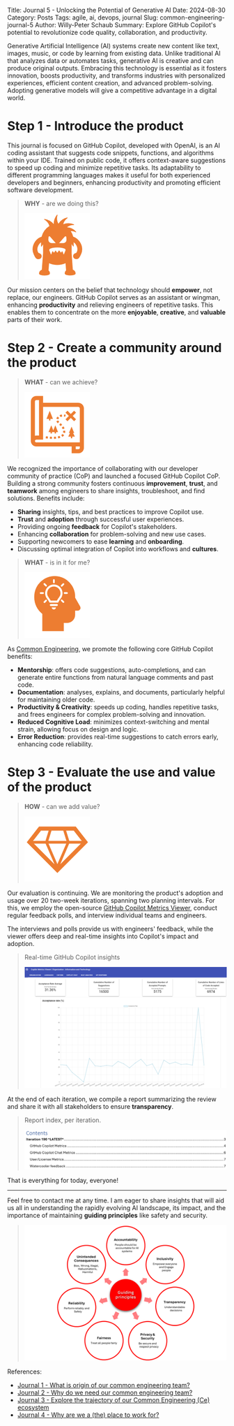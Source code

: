 Title: Journal 5 - Unlocking the Potential of Generative AI
Date: 2024-08-30
Category: Posts
Tags: agile, ai, devops, journal
Slug: common-engineering-journal-5
Author: Willy-Peter Schaub
Summary: Explore GitHub Copilot's potential to revolutionize code quality, collaboration, and productivity.

Generative Artificial Intelligence (AI) systems create new content like text, images, music, or code by learning from existing data. Unlike traditional AI that analyzes data or automates tasks, generative AI is creative and can produce original outputs. Embracing this technology is essential as it fosters innovation, boosts productivity, and transforms industries with personalized experiences, efficient content creation, and advanced problem-solving. Adopting generative models will give a competitive advantage in a digital world.


# Step 1 - Introduce the product

This journal is focused on GitHub Copilot, developed with OpenAI, is an AI coding assistant that suggests code snippets, functions, and algorithms within your IDE. Trained on public code, it offers context-aware suggestions to speed up coding and minimize repetitive tasks. Its adaptability to different programming languages makes it useful for both experienced developers and beginners, enhancing productivity and promoting efficient software development.

>
> **WHY** - are we doing this? 
>
> ![Confused](../images/common-engineering-journal-5-2.png)
>

Our mission centers on the belief that technology should **empower**, not replace, our engineers. GitHub Copilot serves as an assistant or wingman, enhancing **productivity** and relieving engineers of repetitive tasks. This enables them to concentrate on the more **enjoyable**, **creative**, and **valuable** parts of their work.

# Step 2 - Create a community around the product

>
> **WHAT** - can we achieve?
>
> ![Plan](../images/common-engineering-journal-5-3.png)
>

We recognized the importance of collaborating with our developer community of practice (CoP) and launched a focused GitHub Copilot CoP. Building a strong community fosters continuous **improvement**, **trust**, and **teamwork** among engineers to share insights, troubleshoot, and find solutions. Benefits include:

- **Sharing** insights, tips, and best practices to improve Copilot use.
- **Trust** and **adoption** through successful user experiences.
- Providing ongoing **feedback** for Copilot's stakeholders.
- Enhancing **collaboration** for problem-solving and new use cases.
- Supporting newcomers to ease **learning** and **onboarding**.
- Discussing optimal integration of Copilot into workflows and **cultures**.


>
> **WHAT** - is in it for me?
>
> ![Benefits](../images/common-engineering-journal-5-4.png)
>

As [Common Engineering](/common-engineering-journal-1.html), we promote the following core GitHub Copilot benefits:

- **Mentorship**: offers code suggestions, auto-completions, and can generate entire functions from natural language comments and past code.
- **Documentation**: analyses, explains, and documents, particularly helpful for maintaining older code.
- **Productivity & Creativity**: speeds up coding, handles repetitive tasks, and frees engineers for complex problem-solving and innovation.
- **Reduced Cognitive Load**: minimizes context-switching and mental strain, allowing focus on design and logic.
- **Error Reduction**: provides real-time suggestions to catch errors early, enhancing code reliability.

# Step 3 - Evaluate the use and value of the product

>
> **HOW** - can we add value?
>
> ![Value](../images/common-engineering-journal-5-5.png)
>

Our evaluation is continuing. We are monitoring the product's adoption and usage over 20 two-week iterations, spanning two planning intervals. For this, we employ the open-source [GitHub Copilot Metrics Viewer](https://github.com/github-copilot-resources/copilot-metrics-viewer), conduct regular feedback polls, and interview individual teams and engineers.

The interviews and polls provide us with engineers' feedback, while the viewer offers deep and real-time insights into Copilot's impact and adoption.

>
> Real-time GitHub Copilot insights
>
> ![Metrics](../images/common-engineering-journal-5-6.png)
>

At the end of each iteration, we compile a report summarizing the review and share it with all stakeholders to ensure **transparency**.

>
> Report index, per iteration.
>
> ![Metrics](../images/common-engineering-journal-5-7.png)
>

That is everything for today, everyone!

---

Feel free to contact me at any time. I am eager to share insights that will aid us all in understanding the rapidly evolving AI landscape, its impact, and the importance of maintaining **guiding principles** like safety and security. 

> ![Principles](../images/common-engineering-journal-5-1.png)

References:
- [Journal 1 - What is origin of our common engineering team?](/common-engineering-journal-1.html)
- [Journal 2 - Why do we need our common engineering team?](/common-engineering-journal-2.html)
- [Journal 3 - Explore the trajectory of our Common Engineering (Ce) ecosystem](/common-engineering-journal-3.html)
- [Journal 4 - Why are we a (the) place to work for? ](/common-engineering-journal-4.html)

